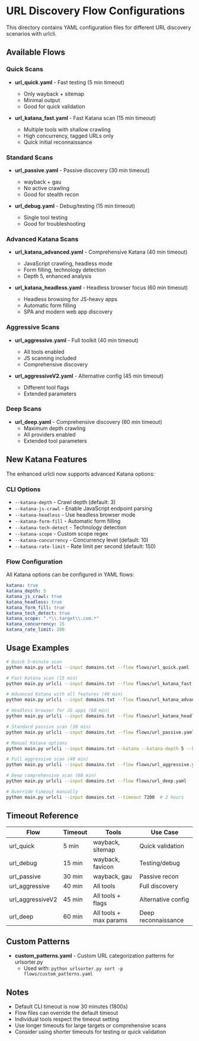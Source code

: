 # URL Discovery Flow Configurations

This directory contains YAML configuration files for different URL discovery scenarios with urlcli.

## Available Flows

### Quick Scans
- **url_quick.yaml** - Fast testing (5 min timeout)
  - Only wayback + sitemap
  - Minimal output
  - Good for quick validation

- **url_katana_fast.yaml** - Fast Katana scan (15 min timeout)
  - Multiple tools with shallow crawling
  - High concurrency, tagged URLs only
  - Quick initial reconnaissance

### Standard Scans  
- **url_passive.yaml** - Passive discovery (30 min timeout)
  - wayback + gau
  - No active crawling
  - Good for stealth recon

- **url_debug.yaml** - Debug/testing (15 min timeout)
  - Single tool testing
  - Good for troubleshooting

### Advanced Katana Scans
- **url_katana_advanced.yaml** - Comprehensive Katana (40 min timeout)
  - JavaScript crawling, headless mode
  - Form filling, technology detection
  - Depth 5, enhanced analysis

- **url_katana_headless.yaml** - Headless browser focus (60 min timeout)
  - Headless browsing for JS-heavy apps
  - Automatic form filling
  - SPA and modern web app discovery

### Aggressive Scans
- **url_aggressive.yaml** - Full toolkit (40 min timeout)
  - All tools enabled
  - JS scanning included
  - Comprehensive discovery

- **url_aggressiveV2.yaml** - Alternative config (45 min timeout)
  - Different tool flags
  - Extended parameters

### Deep Scans
- **url_deep.yaml** - Comprehensive discovery (60 min timeout)
  - Maximum depth crawling
  - All providers enabled
  - Extended tool parameters

## New Katana Features

The enhanced urlcli now supports advanced Katana options:

### CLI Options
- `--katana-depth` - Crawl depth (default: 3)
- `--katana-js-crawl` - Enable JavaScript endpoint parsing  
- `--katana-headless` - Use headless browser mode
- `--katana-form-fill` - Automatic form filling
- `--katana-tech-detect` - Technology detection
- `--katana-scope` - Custom scope regex
- `--katana-concurrency` - Concurrency level (default: 10)
- `--katana-rate-limit` - Rate limit per second (default: 150)

### Flow Configuration
All Katana options can be configured in YAML flows:

```yaml
katana: true
katana_depth: 5
katana_js_crawl: true  
katana_headless: true
katana_form_fill: true
katana_tech_detect: true
katana_scope: ".*\\.target\\.com.*"
katana_concurrency: 15
katana_rate_limit: 200
```

## Usage Examples

```bash
# Quick 5-minute scan
python main.py urlcli --input domains.txt --flow flows/url_quick.yaml

# Fast Katana scan (15 min)
python main.py urlcli --input domains.txt --flow flows/url_katana_fast.yaml

# Advanced Katana with all features (40 min)
python main.py urlcli --input domains.txt --flow flows/url_katana_advanced.yaml

# Headless browser for JS apps (60 min)
python main.py urlcli --input domains.txt --flow flows/url_katana_headless.yaml

# Standard passive scan (30 min)
python main.py urlcli --input domains.txt --flow flows/url_passive.yaml

# Manual Katana options
python main.py urlcli --input domains.txt --katana --katana-depth 5 --katana-js-crawl --katana-headless

# Full aggressive scan (40 min) 
python main.py urlcli --input domains.txt --flow flows/url_aggressive.yaml

# Deep comprehensive scan (60 min)
python main.py urlcli --input domains.txt --flow flows/url_deep.yaml

# Override timeout manually
python main.py urlcli --input domains.txt --timeout 7200  # 2 hours
```

## Timeout Reference

| Flow | Timeout | Tools | Use Case |
|------|---------|-------|----------|
| url_quick | 5 min | wayback, sitemap | Quick validation |
| url_debug | 15 min | wayback, favicon | Testing/debug |
| url_passive | 30 min | wayback, gau | Passive recon |
| url_aggressive | 40 min | All tools | Full discovery |
| url_aggressiveV2 | 45 min | All tools + flags | Alternative config |
| url_deep | 60 min | All tools + max params | Deep reconnaissance |

## Custom Patterns

- **custom_patterns.yaml** - Custom URL categorization patterns for urlsorter.py
  - Used with: `python urlsorter.py sort -p flows/custom_patterns.yaml`

## Notes

- Default CLI timeout is now 30 minutes (1800s)
- Flow files can override the default timeout
- Individual tools respect the timeout setting
- Use longer timeouts for large targets or comprehensive scans
- Consider using shorter timeouts for testing or quick validation
